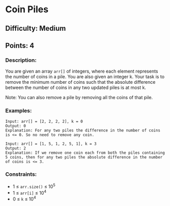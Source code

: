 # Coin Piles
## Difficulty: Medium
## Points: 4
### Description:
You are given an array `arr[]` of integers, where each element represents the number of coins in a pile. You are also given an integer k.
Your task is to remove the minimum number of coins such that the absolute difference between the number of coins in any two updated piles is at most k.

Note: You can also remove a pile by removing all the coins of that pile.

### Examples:
```
Input: arr[] = [2, 2, 2, 2], k = 0
Output: 0
Explanation: For any two piles the difference in the number of coins is <= 0. So no need to remove any coin. 
```
```
Input: arr[] = [1, 5, 1, 2, 5, 1], k = 3
Output: 2
Explanation: If we remove one coin each from both the piles containing 5 coins, then for any two piles the absolute difference in the number of coins is <= 3. 
```

### Constraints:
- 1 ≤ `arr.size()` ≤ 10<sup>5</sup>
- 1 ≤ `arr[i]` ≤ 10<sup>4</sup>
- 0 ≤ `k` ≤ 10<sup>4</sup>